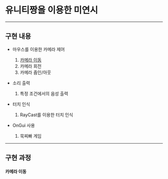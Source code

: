 # 유니티짱을 이용한 미연시 
------------
## 구현 내용
* 마우스를 이용한 카메라 제어
  1. [카메라 이동](#카메라이동)
  2. 카메라 회전
  3. 카메라 줌인/아웃

* 소리 출력
  1. 특정 조건에서의 음성 출력

* 터치 인식
  1. RayCast를 이용한 터치 인식

 * OnGui 사용
   1. 묵찌빠 게임
-------------
## 구현 과정
#### 카메라 이동 
